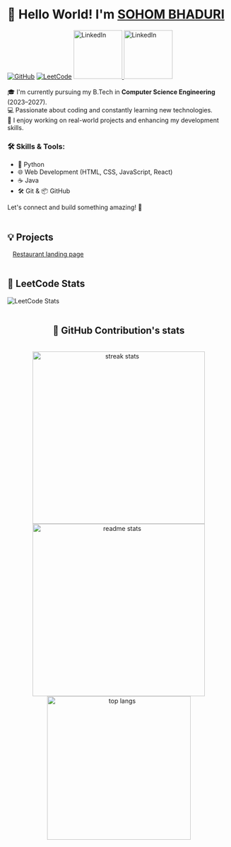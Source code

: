 # 👋 Hello World! I'm [SOHOM BHADURI](https://soham20008.github.io/portfolio/)

[![GitHub](https://img.shields.io/badge/GitHub-soham20008-black?logo=github&style=for-the-badge)](https://github.com/soham20008)
 [![LeetCode](https://img.shields.io/badge/LeetCode-55504f?style=for-the-badge&logo=LeetCode&logoColor=)](https://leetcode.com/u/sohombhaduri/)
 <a href="https://www.linkedin.com/in/sohom-bhaduri-a6b6682b3/">
  <img src="https://custom-icon-badges.demolab.com/badge/LinkedIn-0A66C2?logo=linkedin-white&logoColor=fff" alt="LinkedIn" width="110"/>
</a>
<a href="https://www.youtube.com/@MAthsAni-p4n">
  <img src="https://img.shields.io/badge/YouTube-%23FF0000.svg?logo=YouTube&logoColor=white" alt="LinkedIn" width="110"/>
</a>
<br></br>
🎓 I'm currently pursuing my B.Tech in **Computer Science Engineering** (2023–2027).  
💻 Passionate about coding and constantly learning new technologies.  
🌱 I enjoy working on real-world projects and enhancing my development skills.

### 🛠️ Skills & Tools:
- 🐍 Python  
- 🌐 Web Development (HTML, CSS, JavaScript, React)  
- ☕ Java  
- 🛠️ Git & 📦 GitHub  

Let's connect and build something amazing! 🚀
<br></br>

## 💡 Projects
<a href="https://soham20008.github.io/landing-page/" style="margin: 2px; padding: 10px;" title="A simple landing page for a restaurant, created for learning purpose. Build as a beginner.">
  Restaurant landing page
</a>
<br></br>

## 🧠 LeetCode Stats

![LeetCode Stats](https://leetcard.jacoblin.cool/sohombhaduri?theme=dark&font=Karma&ext=heatmap)
<br></br>

<!-- ## 🐙 My GitHub Contribution's stats
Check out my work and projects on GitHub!  
[![GitHub](https://img.shields.io/badge/GitHub-soham20008-black?logo=github&style=for-the-badge)](https://github.com/soham20008)

### 📊 GitHub Stats
![Soham's GitHub stats](https://github-readme-stats.vercel.app/api?username=soham20008&show_icons=true&theme=radical)

### 🗓️ GitHub Contributions
[![GitHub Streak](https://github-readme-streak-stats.herokuapp.com?user=soham20008&theme=radical&hide_border=true)](https://git.io/streak-stats)

[![My github activity graph](https://github-readme-activity-graph.vercel.app/graph?username=soham20008&theme=vue&bg_color=00000000&hide_border=true)](https://github.com/soham20008) -->

<h2 align="center">🐙 GitHub Contribution's stats</h2>
<br>
<div align=center>
  <img width=390 src="https://streak-stats.demolab.com/?user=soham20008&count_private=true&theme=react&border_radius=10" alt="streak stats"/>
  <img width=390 src="https://github-readme-stats.vercel.app/api?username=soham20008&show_icons=true&theme=react&rank_icon=github&border_radius=10" alt="readme stats" />
  <img width=325 align="center" src="https://github-readme-stats.vercel.app/api/top-langs/?username=soham20008&hide=HTML&langs_count=8&layout=compact&theme=react&border_radius=10&size_weight=0.5&count_weight=0.5&exclude_repo=github-readme-stats" alt="top langs" />
</div>



